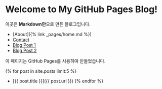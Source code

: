 # Welcome to My GitHub Pages Blog!

이곳은 **Markdown만**으로 만든 블로그입니다.

- [About]({% link _pages/home.md %})
- [Contact](contact.md)
- [Blog Post 1](post1.md)
- [Blog Post 2](post2.md)

이 페이지는 GitHub Pages를 사용하여 만들었습니다.

{% for post in site.posts limit:5 %}
- [{{ post.title }}]({{ post.url }})
{% endfor %}
